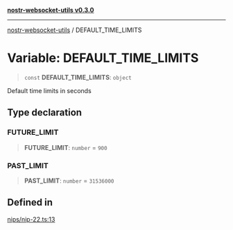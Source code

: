 [**nostr-websocket-utils v0.3.0**](../README.md)

***

[nostr-websocket-utils](../globals.md) / DEFAULT\_TIME\_LIMITS

# Variable: DEFAULT\_TIME\_LIMITS

> `const` **DEFAULT\_TIME\_LIMITS**: `object`

Default time limits in seconds

## Type declaration

### FUTURE\_LIMIT

> **FUTURE\_LIMIT**: `number` = `900`

### PAST\_LIMIT

> **PAST\_LIMIT**: `number` = `31536000`

## Defined in

[nips/nip-22.ts:13](https://github.com/HumanjavaEnterprises/nostr-websocket-utils/blob/main/src/nips/nip-22.ts#L13)
